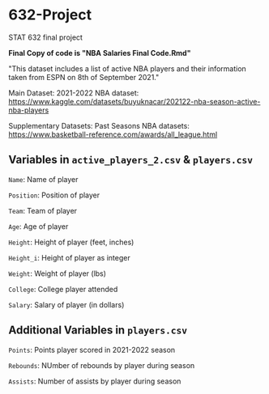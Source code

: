 # 632-Project
STAT 632 final project

**Final Copy of code is "NBA Salaries Final Code.Rmd"**

"This dataset includes a list of active NBA players and their information taken from ESPN on 8th of September 2021."

Main Dataset: 2021-2022 NBA dataset: https://www.kaggle.com/datasets/buyuknacar/202122-nba-season-active-nba-players

Supplementary Datasets: Past Seasons NBA datasets: https://www.basketball-reference.com/awards/all_league.html

## Variables in `active_players_2.csv` & `players.csv`

`Name`: Name of player

`Position`: Position of player

`Team`: Team of player

`Age`: Age of player

`Height`: Height of player (feet, inches)

`Height_i`: Height of player as integer

`Weight`: Weight of player (lbs)

`College`: College player attended

`Salary`: Salary of player (in dollars)

## Additional Variables in `players.csv`

`Points`: Points player scored in 2021-2022 season

`Rebounds`: NUmber of rebounds by player during season

`Assists`: Number of assists by player during season
